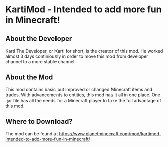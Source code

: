 # KartiMod - Intended to add more fun in Minecraft!
## About the Developer
Karti The Developer, or Karti for short, is the creator of this mod. He worked almost 3 days continiously in order to move this mod from developer channel to a more stable channel.

## About the Mod
This mod contains basic but improved or changed Minecraft items and trades. With advancements to entities, this mod has it all in one place. One .jar file has all the needs for a Minecraft player to take the full advantage of this mod.

## Where to Download?
The mod can be found at https://www.planetminecraft.com/mod/kartimod-intended-to-add-more-fun-in-minecraft/
